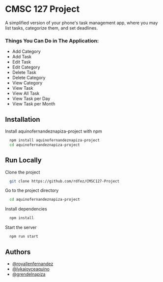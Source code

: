 # CMSC 127 Project

A simplified version of your phone's task management app, where you may list tasks, categorize them, and set deadlines.

### Things You Can Do in The Application:
* Add Category
* Add Task
* Edit Task
* Edit Category
* Delete Task
* Delete Category
* View Category
* View Task
* View All Task
* View Task per Day
* View Task per Month

## Installation

Install aquinofernandeznapiza-project with npm

```bash
  npm install aquinofernandeznapiza-project
  cd aquinofernandeznapiza-project
```

## Run Locally

Clone the project

```bash
  git clone https://github.com/rdfez/CMSC127-Project
```

Go to the project directory

```bash
  cd aquinofernandeznapiza-project
```

Install dependencies

```bash
  npm install
```

Start the server

```bash
  npm run start
```

## Authors

- [@royallenfernandez](https://www.github.com/rdfez)
- [@lykajoyceaquino](https://www.github.com/ljaquinopo)
- [@grendelnapiza](https://www.github.com/grnlnapiza)
